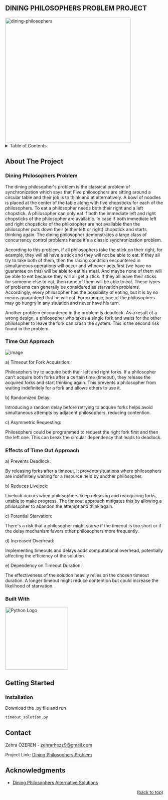 ## DINING PHILOSOPHERS PROBLEM PROJECT
<img src="https://user-images.githubusercontent.com/61487831/125204793-2d29da00-e2a9-11eb-9a44-e0ba8d48bed1.gif" alt="dining-philosophers" width=400>


<!-- TABLE OF CONTENTS -->
<details>
  <summary>Table of Contents</summary>
  <ol>
    <li>
      <a href="#about-the-project">About The Project</a>
      <ul>
        <li><a href="#dining-philosophers-problem">Dining Philosophers Problem</a></li>
        <li><a href="#time-out-approach">Time Out Approach</a></li>
        <li><a href="#effects-of-time-out-approach">Effects of Time Out Approach</a></li>
        <li><a href="#built-with">Built With</a></li>
      </ul>
    </li>
    <li>
      <a href="#getting-started">Getting Started</a>
      <ul>
        <li><a href="#installation">Installation</a></li>
      </ul>
    </li>
    <li><a href="#contact">Contact</a></li>
    <li><a href="#acknowledgments">Acknowledgments</a></li>
  </ol>
</details>



<!-- ABOUT THE PROJECT -->
## About The Project

### Dining Philosophers Problem

The dining philosopher's problem is the classical problem of synchronization which says that Five philosophers are sitting around a circular table and their job is to think and at alternatively. A bowl of noodles is placed at the center of the table along with five chopsticks for each of the philosophers. To eat a philosopher needs both their right and a left chopstick. A philosopher can only eat if both the immediate left and right chopsticks of the philosopher are available. In case if both immediate left and right chopsticks of the philosopher are not available then the philosopher puts down their (either left or right) chopstick and starts thinking again. The dining philosopher demonstrates a large class of concurrency control problems hence it's a classic synchronization problem. 

According to this problem, if all philosophers take the stick on their right, for example, they will all have a stick and they will not be able to eat. If they all try to take both of them, then the racing condition encountered in simultaneous operations will occur and whoever acts first (we have no guarantee on this) will be able to eat his meal. And maybe none of them will be able to eat because they will all get a stick. If they all leave their sticks for someone else to eat, then none of them will be able to eat. These types of problems can generally be considered as starvation problems. Accordingly, every philosopher has the possibility of eating, but it is by no means guaranteed that he will eat. For example, one of the philosophers may go hungry in any situation and never have his turn. 

Another problem encountered in the problem is deadlock. As a result of a wrong design, a philosopher who takes a single fork and waits for the other philosopher to leave the fork can crash the system. This is the second risk found in the problem.


### Time Out Approach
![image](https://github.com/zehrarhez/dining_philosophers/assets/86465805/d569fa1b-1627-4a4f-9f0a-a306df3fd6a0)

a) Timeout for Fork Acquisition:

Philosophers try to acquire both their left and right forks. If a philosopher can't acquire both forks after a certain time (timeout), they release the acquired forks and start thinking again. This prevents a philosopher from waiting indefinitely for a fork and allows others to use it.

b) Randomized Delay:

Introducing a random delay before retrying to acquire forks helps avoid simultaneous attempts by adjacent philosophers, reducing contention.

c) Asymmetric Requesting:

Philosophers could be programmed to request the right fork first and then the left one. This can break the circular dependency that leads to deadlock.

### Effects of Time Out Approach

a) Prevents Deadlock:

By releasing forks after a timeout, it prevents situations where philosophers are indefinitely waiting for a resource held by another philosopher.

b) Reduces Livelock:

Livelock occurs when philosophers keep releasing and reacquiring forks, unable to make progress. The timeout approach mitigates this by allowing a philosopher to abandon the attempt and think again.

c) Potential Starvation:

There's a risk that a philosopher might starve if the timeout is too short or if the delay mechanism favors other philosophers more frequently.

d) Increased Overhead:

Implementing timeouts and delays adds computational overhead, potentially affecting the efficiency of the solution.

e) Dependency on Timeout Duration:

The effectiveness of the solution heavily relies on the chosen timeout duration. A longer timeout might reduce contention but could increase the likelihood of starvation.

### Built With

<!-- Embedded Python Logo -->
<img src="https://www.python.org/static/community_logos/python-logo-master-v3-TM-flattened.png" alt="Python Logo" width="200"/>


<!-- GETTING STARTED -->
## Getting Started

### Installation
Download the .py file and run
```sh
timeout_solution.py
```


<!-- CONTACT -->
## Contact

Zehra ÖZEREN - zehrarhezz9@gmail.com

Project Link: [Dining Philosophers Problem](https://github.com/zehrarhez/dining_philosophers/tree/main)



<!-- ACKNOWLEDGMENTS -->
## Acknowledgments

* [Dining Philosophers Alternative Solutions](https://bilgisayarkavramlari.com/2012/01/22/filozoflarin-aksam-yemegi-dining-philosophers/)

  

<p align="right">(<a href="#readme-top">back to top</a>)</p>




